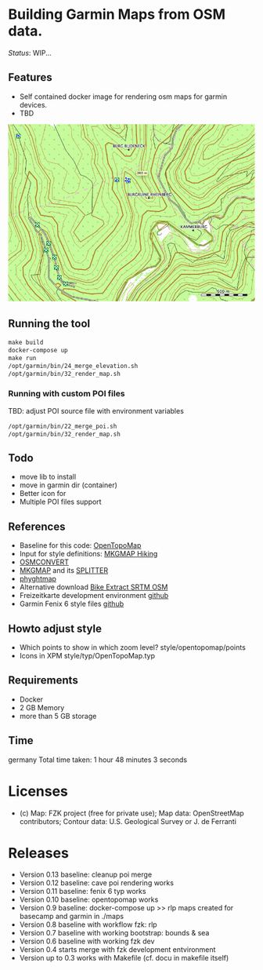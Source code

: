 # Building Garmin Maps from OSM data.

*Status*: WIP...

## Features
- Self contained docker image for rendering osm maps for garmin devices.
- TBD

![Example map](doc/example.png)

## Running the tool

    make build
    docker-compose up
    make run
    /opt/garmin/bin/24_merge_elevation.sh
    /opt/garmin/bin/32_render_map.sh

### Running with custom POI files
TBD: adjust POI source file with environment variables

    /opt/garmin/bin/22_merge_poi.sh 
    /opt/garmin/bin/32_render_map.sh


## Todo
- move lib to install
- move in garmin dir (container)
- Better icon for 
- Multiple POI files support


## References
- Baseline for this code: [OpenTopoMap](https://github.com/der-stefan/OpenTopoMap) 
- Input for style definitions: [MKGMAP Hiking](https://github.com/vibrog/mkgmap-hiking) 
- [OSMCONVERT](http://m.m.i24.cc/osmconvert.c)
- [MKGMAP](http://www.mkgmap.org.uk/download/mkgmap.html) and its [SPLITTER](http://www.mkgmap.org.uk/download/splitter.html)
- [phyghtmap](http://katze.tfiu.de/projects/phyghtmap/)
- Alternative download [Bike Extract SRTM OSM](https://extract.bbbike.org/)
- Freizeitkarte development environment [github](https://github.com/freizeitkarte/fzk-mde-garmin)
- Garmin Fenix 6 style files [github](https://github.com/ahotzler/garmin-fenix-6x-outdoor-typfile-AH)


## Howto adjust style
- Which points to show in which zoom level? style/opentopomap/points
- Icons in XPM style/typ/OpenTopoMap.typ

## Requirements
- Docker 
- 2 GB Memory
- more than 5 GB storage

## Time
germany Total time taken: 1 hour 48 minutes 3 seconds

# Licenses
- (c) Map: FZK project (free for private use); Map data: OpenStreetMap contributors; Contour data: U.S. Geological Survey or J. de Ferranti

# Releases
- Version 0.13 baseline: cleanup poi merge
- Version 0.12 baseline: cave poi rendering works
- Version 0.11 baseline: fenix 6 typ works
- Version 0.10 baseline: opentopomap works
- Version 0.9 baseline: docker-compose up >> rlp maps created for basecamp and garmin in ./maps
- Version 0.8 baseline with workflow fzk: rlp
- Version 0.7 baseline with working bootstrap: bounds & sea
- Version 0.6 baseline with working fzk dev
- Version 0.4 starts merge with fzk development entvironment
- Version up to 0.3 works with Makefile (cf. docu in makefile itself)
